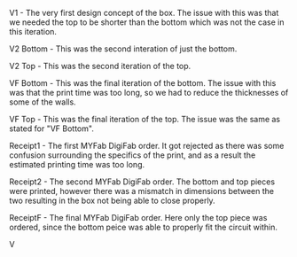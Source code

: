 V1 - The very first design concept of the box. The issue with this was that we needed the top to be shorter than the bottom which was not the case in this iteration.

V2 Bottom - This was the second interation of just the bottom.

V2 Top - This was the second iteration of the top.

VF Bottom -  This was the final iteration of the bottom. The issue with this was that the print time was too long, so we had to reduce the thicknesses of some of the walls.

VF Top - This was the final iteration of the top. The issue was the same as stated for "VF Bottom".

Receipt1 - The first MYFab DigiFab order. It got rejected as there was some confusion surrounding the specifics of the print, and as a result the estimated printing time was too long.

Receipt2 - The second MYFab DigiFab order. The bottom and top pieces were printed, however there was a mismatch in dimensions between the two resulting in the box not being able to close properly.

ReceiptF - The final MYFab DigiFab order. Here only the top piece was ordered, since the bottom peice was able to properly fit the circuit within.

V
